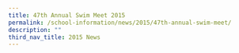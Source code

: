 ```yaml
---
title: 47th Annual Swim Meet 2015
permalink: /school-information/news/2015/47th-annual-swim-meet/
description: ""
third_nav_title: 2015 News
---
```

